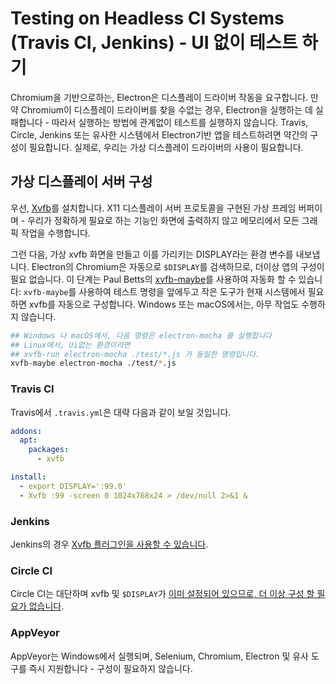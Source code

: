 # Testing on Headless CI Systems (Travis CI, Jenkins) - UI 없이 테스트 하기

Chromium을 기반으로하는, Electron은 디스플레이 드라이버 작동을 요구합니다. 만약 Chromium이 디스플레이 드라이버를 찾을 수없는 경우, Electron을 실행하는 데 실패합니다 - 따라서 실행하는 방법에 관계없이 테스트를 실행하지 않습니다. Travis, Circle, Jenkins 또는 유사한 시스템에서 Electron기반 앱을 테스트하려면 약간의 구성이 필요합니다. 실제로, 우리는 가상 디스플레이 드라이버의 사용이 필요합니다.

## 가상 디스플레이 서버 구성

우선, [Xvfb](https://en.wikipedia.org/wiki/Xvfb)를 설치합니다. X11 디스플레이 서버 프로토콜을 구현된 가상 프레임 버퍼이며 - 우리가 정확하게 필요로 하는 기능인 화면에 출력하지 않고 메모리에서 모든 그래픽 작업을 수행합니다.

그런 다음, 가상 xvfb 화면을 만들고 이를 가리키는 DISPLAY라는 환경 변수를 내보냅니다. Electron의 Chromium은 자동으로 `$DISPLAY`를 검색하므로, 더이상 앱의 구성이 필요 없습니다. 이 단계는 Paul Betts의 [xvfb-maybe](https://github.com/paulcbetts/xvfb-maybe)를 사용하여 자동화 할 수 있습니다: `xvfb-maybe`를 사용하여 테스트 명령을 앞에두고 작은 도구가 현재 시스템에서 필요하면 xvfb를 자동으로 구성합니다. Windows 또는 macOS에서는, 아무 작업도 수행하지 않습니다.

```sh
## Windows 나 macOS에서, 다음 명령은 electron-mocha 를 실행합니다
## Linux에서, Ui없는 환경이라면
## xvfb-run electron-mocha ./test/*.js 가 동일한 명령입니다.
xvfb-maybe electron-mocha ./test/*.js
```

### Travis CI

Travis에서 `.travis.yml`은 대략 다음과 같이 보일 것입니다.

```yml
addons:
  apt:
    packages:
      - xvfb

install:
  - export DISPLAY=':99.0'
  - Xvfb :99 -screen 0 1024x768x24 > /dev/null 2>&1 &
```

### Jenkins

Jenkins의 경우 [Xvfb 플러그인을 사용할 수 있습니다](https://wiki.jenkins-ci.org/display/JENKINS/Xvfb+Plugin).

### Circle CI

Circle CI는 대단하며 xvfb 및 `$DISPLAY`가 [이미 설정되어 있으므로, 더 이상 구성 할 필요가 없습니다](https://circleci.com/docs/environment#browsers).

### AppVeyor

AppVeyor는 Windows에서 실행되며, Selenium, Chromium, Electron 및 유사 도구를 즉시 지원합니다 - 구성이 필요하지 않습니다.
